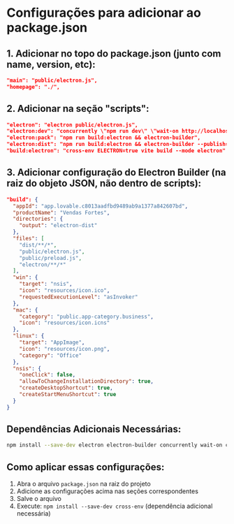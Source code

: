 

# Configurações para adicionar ao package.json

## 1. Adicionar no topo do package.json (junto com name, version, etc):

```json
"main": "public/electron.js",
"homepage": "./",
```

## 2. Adicionar na seção "scripts":

```json
"electron": "electron public/electron.js",
"electron:dev": "concurrently \"npm run dev\" \"wait-on http://localhost:8080 && electron public/electron.js\"",
"electron:pack": "npm run build:electron && electron-builder",
"electron:dist": "npm run build:electron && electron-builder --publish=never",
"build:electron": "cross-env ELECTRON=true vite build --mode electron"
```

## 3. Adicionar configuração do Electron Builder (na raiz do objeto JSON, não dentro de scripts):

```json
"build": {
  "appId": "app.lovable.c8013aadfbd9489ab9a1377a842607bd",
  "productName": "Vendas Fortes",
  "directories": {
    "output": "electron-dist"
  },
  "files": [
    "dist/**/*",
    "public/electron.js",
    "public/preload.js",
    "electron/**/*"
  ],
  "win": {
    "target": "nsis",
    "icon": "resources/icon.ico",
    "requestedExecutionLevel": "asInvoker"
  },
  "mac": {
    "category": "public.app-category.business",
    "icon": "resources/icon.icns"
  },
  "linux": {
    "target": "AppImage",
    "icon": "resources/icon.png",
    "category": "Office"
  },
  "nsis": {
    "oneClick": false,
    "allowToChangeInstallationDirectory": true,
    "createDesktopShortcut": true,
    "createStartMenuShortcut": true
  }
}
```

## Dependências Adicionais Necessárias:

```bash
npm install --save-dev electron electron-builder concurrently wait-on cross-env
```

## Como aplicar essas configurações:

1. Abra o arquivo `package.json` na raiz do projeto
2. Adicione as configurações acima nas seções correspondentes
3. Salve o arquivo
4. Execute: `npm install --save-dev cross-env` (dependência adicional necessária)


